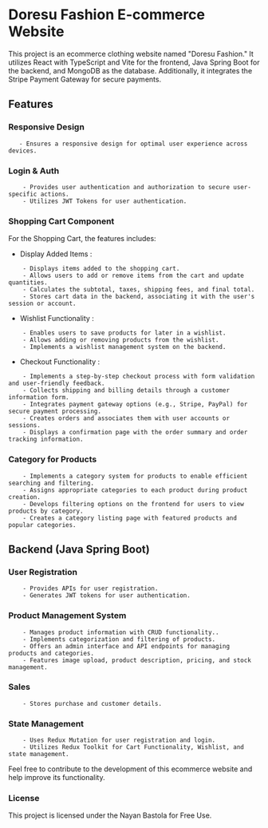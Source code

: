 # Doresu Fashion E-commerce Website

This project is an ecommerce clothing website named "Doresu Fashion." It utilizes React with TypeScript and Vite for the frontend, Java Spring Boot for the backend, and MongoDB as the database. Additionally, it integrates the Stripe Payment Gateway for secure payments.

## Features

### Responsive Design

```
   - Ensures a responsive design for optimal user experience across devices.
```

### Login & Auth

```
    - Provides user authentication and authorization to secure user-specific actions.
    - Utilizes JWT Tokens for user authentication.
```

### Shopping Cart Component

For the Shopping Cart, the features includes:

- Display Added Items :

```
    - Displays items added to the shopping cart.
    - Allows users to add or remove items from the cart and update quantities.
    - Calculates the subtotal, taxes, shipping fees, and final total.
    - Stores cart data in the backend, associating it with the user's session or account.
```

- Wishlist Functionality :

```
    - Enables users to save products for later in a wishlist.
    - Allows adding or removing products from the wishlist.
    - Implements a wishlist management system on the backend.
```

- Checkout Functionality :

```
    - Implements a step-by-step checkout process with form validation and user-friendly feedback.
    - Collects shipping and billing details through a customer information form.
    - Integrates payment gateway options (e.g., Stripe, PayPal) for secure payment processing.
    - Creates orders and associates them with user accounts or sessions.
    - Displays a confirmation page with the order summary and order tracking information.
```

### Category for Products

```
    - Implements a category system for products to enable efficient searching and filtering.
    - Assigns appropriate categories to each product during product creation.
    - Develops filtering options on the frontend for users to view products by category.
    - Creates a category listing page with featured products and popular categories.
```

## Backend (Java Spring Boot)

### User Registration

```
    - Provides APIs for user registration.
    - Generates JWT tokens for user authentication.
```

### Product Management System

```
    - Manages product information with CRUD functionality..
    - Implements categorization and filtering of products.
    - Offers an admin interface and API endpoints for managing products and categories.
    - Features image upload, product description, pricing, and stock management.
```

### Sales

```
    - Stores purchase and customer details.

```

### State Management

```
    - Uses Redux Mutation for user registration and login.
    - Utilizes Redux Toolkit for Cart Functionality, Wishlist, and state management.
```

Feel free to contribute to the development of this ecommerce website and help improve its functionality.

### License

This project is licensed under the Nayan Bastola for Free Use.
